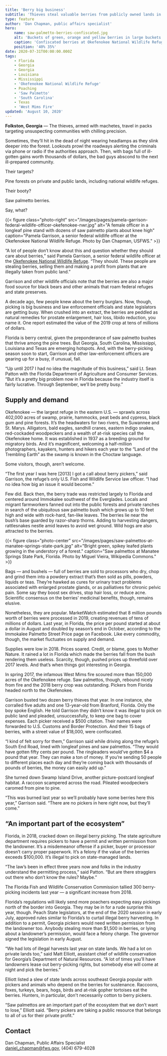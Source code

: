 ```yaml
---
title: 'Berry big business'
subtitle: 'Thieves steal valuable berries from publicly owned lands in Southeast; law enforcement fights back'
type: feature
author: 'Dan Chapman, public affairs specialist'
hero:
    name: saw-palmetto-berries-confiscated.jpg
    alt: 'Buckets of green, orange and yellow berries in large buckets and bags in the back of a pickup truck bed.'
    caption: 'Confiscated berries at Okefenokee National Wildlife Refuge. Photo by Pamela Garrison, USFWS.'
    position: '40% 35%'
date: 2020-07-31T00:00:00.000Z
tags:
    - Florida
    - Georgia
    - Georgia
    - Louisiana
    - Mississippi
    - 'Okefenokee National Wildlife Refuge'
    - Poaching
    - 'Saw Palmetto'
    - 'South Carolina'
    - Texas
    - 'West Mims Fire'
updated: 'August 10, 2020'
---
```


**Folkston, Georgia** &mdash; The thieves, armed with machetes, travel in packs targeting unsuspecting communities with chilling precision.

Sometimes, they’ll hit in the dead of night wearing headlamps as they slink deeper into the forest. Lookouts prowl the roadways alerting the criminals via phone or radio if the authorities approach. Then, with bags full of ill-gotten gains worth thousands of dollars, the bad guys abscond to the next ill-prepared community.

Their targets?

Pine forests on private and public lands, including national wildlife refuges.

Their booty?

Saw palmetto berries.

Say, what?

{{< figure class="photo-right" src="/images/pages/pamela-garrison-federal-wildlife-officer-okefenokee-nwr.jpg" alt="A female officer in a longleaf pine stand with dozens of saw palmetto plants about knee high" caption="Pamela Garrison, a senior federal wildlife officer at the Okefenokee National Wildlife Refuge. Photo by Dan Chapman, USFWS." >}}

“A lot of people don’t know about this and question whether they should care about berries,” said Pamela Garrison, a senior federal wildlife officer at the [Okefenokee National Wildlife Refuge](https://www.fws.gov/refuge/okefenokee/). “They should. These people are stealing berries, selling them and making a profit from plants that are illegally taken from public land.”

Garrison and other wildlife officials note that the berries are also a major food source for black bears and other animals that roam federal refuges and state preserves.

A decade ago, few people knew about the berry burglars. Now, though, picking is big business and law enforcement officials and state legislators are getting busy. When crushed into an extract, the berries are peddled as natural remedies for prostate enlargement, hair loss, libido reduction, you name it. One report estimated the value of the 2019 crop at tens of millions of dollars.

Florida is berry central, given the preponderance of saw palmetto bushes that thrive among the pine trees. But Georgia, South Carolina, Mississippi, Louisiana and Texas are emerging hotspots. And, with the berry-picking season soon to start, Garrison and other law-enforcement officers are gearing up for a busy, if unusual, fall.

“Up until 2017 I had no idea the magnitude of this business,” said Lt. Sean Patton with the Florida Department of Agriculture and Consumer Services. “But it’s a pretty big problem now in Florida because the industry itself is fairly lucrative. Through September, we’ll be pretty busy.”

## Supply and demand

Okefenokee &mdash; the largest refuge in the eastern U.S. &mdash; sprawls across 402,000 acres of swamp, prairie, hammocks, peat beds and cypress, black gum and pine forests. It’s the headwaters for two rivers, the Suwannee and St. Marys. Alligators, bald eagles, sandhill cranes, eastern indigo snakes, red-cockaded woodpeckers and a wealth of at-risk species call the Okefenokee home. It was established in 1937 as a breeding ground for migratory birds.  And it’s magnificent, welcoming a half-million photographers, kayakers, hunters and hikers each year to the “Land of the Trembling Earth” as the swamp is known in the Choctaw language.

Some visitors, though, aren’t welcome.

“The first year I was here [2013] I got a call about berry pickers,” said Garrison, the refuge’s only U.S. Fish and Wildlife Service law officer. “I had no idea how big an issue it would become.”

Few did. Back then, the berry trade was restricted largely to Florida and centered around Immokalee southwest of the Everglades. Locals and migrant farmworkers fanned out into the public forests and private ranches in search of the ubiquitous saw palmetto bush which grows up to 10 feet high and wide with rock-hard, fan-like leaves. The berries lie near the bush’s base guarded by razor-sharp thorns. Adding to harvesting dangers, rattlesnakes nestle amid leaves to avoid wet ground. Wild hogs are also attracted to the berries.

{{< figure class="photo-center" src="/images/pages/saw-palmettos-at-manatee-springs-state-park.jpg" alt="Bright green, spikey leafed plants growing in the understory of a forest." caption="Saw palmettos at Manatee Springs State Park, Florida. Photo by Miguel Vieira, Wikipedia Commons." >}}

Bags &mdash; and bushels &mdash; full of berries are sold to processors who dry, chop and grind them into a powdery extract that’s then sold as pills, powders, liquids or teas. They’re hawked as cures for urinary tract problems associated with enlarged prostate glands, or as palliatives for chronic pelvic pain. Some say they boost sex drives, stop hair loss, or reduce acne. Scientific consensus on the berries’ medicinal benefits, though, remains elusive.

Nonetheless, they are popular. MarketWatch estimated that 8 million pounds worth of berries were processed in 2019, creating revenues of tens of millions of dollars.
Last year, in Florida, the price per pound started at about a dollar in August and doubled by season’s end in October, according to the Immokalee Palmetto Street Price page on Facebook. Like every commodity, though, the market fluctuates on supply and demand.

Supplies were low in 2018. Prices soared. Credit, or blame, goes to Mother Nature. It rained a lot in Florida which made the berries fall from the bush rendering them useless. Scarcity, though, pushed prices up threefold over 2017 levels. And that’s when things got interesting in Georgia.

In spring 2017, the infamous West Mims fire scoured more than 150,000 acres of the Okefenokee refuge. Saw palmettos, though, rebound nicely from fire and the 2018 berry crop was outstanding. Pickers from Florida headed north to the Okefenokee.

Garrison busted two dozen berry thieves that year. In one instance, she corralled five adults and one 13-year-old from Branford, Florida. Only the boy spoke English. He told Garrison they didn’t know it was illegal to pick on public land and pleaded, unsuccessfully, to keep one bag to cover expenses. Each picker received a $500 citation. Their names were forwarded to U.S. Customs and Border Protection. And their 15 bags of berries, with a street value of $18,000, were confiscated.

“I kind of felt sorry for them,” Garrison said while driving along the refuge’s South End Road, lined with longleaf pines and saw palmettos. “They would have gotten fifty cents per pound. The ringleaders would’ve gotten $4 a pound that year. They can make a ton of money. If you’re sending 50 people to different places each day and they’re coming back with thousands of pounds of berries, the money can easily add up.”

She turned down Swamp Island Drive, another picture-postcard longleaf habitat. A raccoon scampered across the road. Pileated woodpeckers caromed from pine to pine.

“This was burned last year so we’ll probably have some berries here this year,” Garrison said. “There are no pickers in here right now, but they’ll come.”

## “An important part of the ecosystem”

Florida, in 2018, cracked down on illegal berry picking. The state agriculture department requires pickers to have a permit and written permission from the landowner. It’s a misdemeanor offense if a picker, buyer or processor doesn’t carry proper paperwork. It’s a felony if the value of the berries exceeds $100,000. It’s illegal to pick on state-managed lands.

“The law’s been in effect three years now and folks in the industry understand the permitting process,” said Patton. “But are there stragglers out there who don’t know the rules? Maybe.”

The Florida Fish and Wildlife Conservation Commission tallied 300 berry-picking incidents last year &mdash; a significant increase from 2018.

Florida’s regulations will likely send more poachers expecting easy pickings north of the border into Georgia. They may be in for a rude surprise this year, though. Peach State legislators, at the end of the 2020 session in early July, approved rules similar to Florida’s to curtail illegal berry harvesting. In addition to a permit, Georgia pickers would need written permission from the landowner too. Anybody stealing more than $1,500 in berries, or lying about a landowner’s permission, would face a felony charge. The governor signed the legislation in early August.

“We had lots of illegal harvests last year on state lands. We had a lot on private lands too,” said Matt Elliott, assistant chief of wildlife conservation for Georgia’s Department of Natural Resources. “A lot of times you’ll have landowners lease out berry-picking rights, but somebody else will come at night and pick the berries.”

Elliott listed a slew of state lands across southeast Georgia popular with pickers and animals who depend on the berries for sustenance. Raccoons, foxes, turkeys, bears, hogs, birds and at-risk gopher tortoises eat the berries. Hunters, in particular, don't necessarily cotton to berry pickers.

“Saw palmettos are an important part of the ecosystem that we don’t want to lose,” Elliott said. “Berry pickers are taking a public resource that belongs to all of us for their private profit.”

## Contact

Dan Chapman, Public Affairs Specialist  
[daniel_chapman@fws.gov](mailto:daniel_chapman@fws.gov), (404) 679-4028